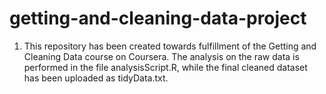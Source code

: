 # getting-and-cleaning-data-project

1. This repository has been created towards fulfillment of the Getting and Cleaning Data course on Coursera. The analysis on the raw data is performed in the file analysisScript.R, while the final cleaned dataset has been uploaded as tidyData.txt.
